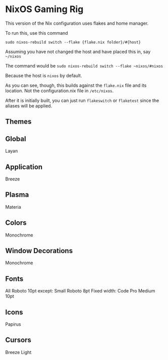 # NixOS Gaming Rig

This version of the Nix configuration uses flakes and home manager.

To run this, use this command

`sudo nixos-rebuild switch --flake {flake.nix folder}/#{host}`

Assuming you have not changed the host and have placed this in, say
`~/nixos`

The command would be 
`sudo nixos-rebuild switch --flake ~nixos/#nixos`

Because the host is `nixos` by default.

As you can see, though, this builds against the `flake.nix` file and its location. Not the configuration.nix file in `/etc/nixos`.

After it is initially built, you can just run `flakeswitch` or `flaketest` since the aliases will be applied.

## Themes

## Global
Layan

## Application
Breeze

## Plasma
Materia

## Colors
Monochrome

## Window Decorations
Monochrome

## Fonts
All Roboto 10pt except:
Small Roboto 8pt
Fixed width: Code Pro Medium 10pt

## Icons
Papirus

## Cursors
Breeze Light

